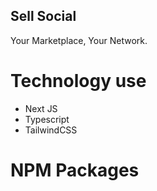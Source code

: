 ## Sell Social
Your Marketplace, Your Network.

# Technology use

* Next JS
* Typescript
* TailwindCSS

# NPM Packages
